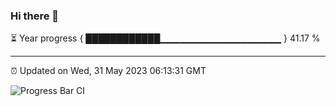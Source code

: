 ### Hi there 👋

⏳ Year progress { ████████████▁▁▁▁▁▁▁▁▁▁▁▁▁▁▁▁▁▁ } 41.17 %

---

⏰ Updated on Wed, 31 May 2023 06:13:31 GMT

![Progress Bar CI](https://github.com/liununu/liununu/workflows/Progress%20Bar%20CI/badge.svg)
